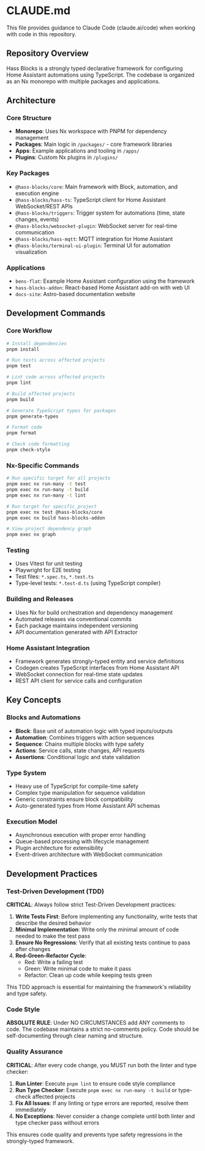 # CLAUDE.md

This file provides guidance to Claude Code (claude.ai/code) when working with code in this repository.

## Repository Overview

Hass Blocks is a strongly typed declarative framework for configuring Home Assistant automations using TypeScript. The codebase is organized as an Nx monorepo with multiple packages and applications.

## Architecture

### Core Structure

- **Monorepo**: Uses Nx workspace with PNPM for dependency management
- **Packages**: Main logic in `/packages/` - core framework libraries
- **Apps**: Example applications and tooling in `/apps/`
- **Plugins**: Custom Nx plugins in `/plugins/`

### Key Packages

- `@hass-blocks/core`: Main framework with Block, automation, and execution engine
- `@hass-blocks/hass-ts`: TypeScript client for Home Assistant WebSocket/REST APIs
- `@hass-blocks/triggers`: Trigger system for automations (time, state changes, events)
- `@hass-blocks/websocket-plugin`: WebSocket server for real-time communication
- `@hass-blocks/hass-mqtt`: MQTT integration for Home Assistant
- `@hass-blocks/terminal-ui-plugin`: Terminal UI for automation visualization

### Applications

- `bens-flat`: Example Home Assistant configuration using the framework
- `hass-blocks-addon`: React-based Home Assistant add-on with web UI
- `docs-site`: Astro-based documentation website

## Development Commands

### Core Workflow

```bash
# Install dependencies
pnpm install

# Run tests across affected projects
pnpm test

# Lint code across affected projects
pnpm lint

# Build affected projects
pnpm build

# Generate TypeScript types for packages
pnpm generate-types

# Format code
pnpm format

# Check code formatting
pnpm check-style
```

### Nx-Specific Commands

```bash
# Run specific target for all projects
pnpm exec nx run-many -t test
pnpm exec nx run-many -t build
pnpm exec nx run-many -t lint

# Run target for specific project
pnpm exec nx test @hass-blocks/core
pnpm exec nx build hass-blocks-addon

# View project dependency graph
pnpm exec nx graph
```

### Testing

- Uses Vitest for unit testing
- Playwright for E2E testing
- Test files: `*.spec.ts`, `*.test.ts`
- Type-level tests: `*.test-d.ts` (using TypeScript compiler)

### Building and Releases

- Uses Nx for build orchestration and dependency management
- Automated releases via conventional commits
- Each package maintains independent versioning
- API documentation generated with API Extractor

### Home Assistant Integration

- Framework generates strongly-typed entity and service definitions
- Codegen creates TypeScript interfaces from Home Assistant API
- WebSocket connection for real-time state updates
- REST API client for service calls and configuration

## Key Concepts

### Blocks and Automations

- **Block**: Base unit of automation logic with typed inputs/outputs
- **Automation**: Combines triggers with action sequences
- **Sequence**: Chains multiple blocks with type safety
- **Actions**: Service calls, state changes, API requests
- **Assertions**: Conditional logic and state validation

### Type System

- Heavy use of TypeScript for compile-time safety
- Complex type manipulation for sequence validation
- Generic constraints ensure block compatibility
- Auto-generated types from Home Assistant API schemas

### Execution Model

- Asynchronous execution with proper error handling
- Queue-based processing with lifecycle management
- Plugin architecture for extensibility
- Event-driven architecture with WebSocket communication

## Development Practices

### Test-Driven Development (TDD)

**CRITICAL**: Always follow strict Test-Driven Development practices:

1. **Write Tests First**: Before implementing any functionality, write tests that describe the desired behavior
2. **Minimal Implementation**: Write only the minimal amount of code needed to make the test pass
3. **Ensure No Regressions**: Verify that all existing tests continue to pass after changes
4. **Red-Green-Refactor Cycle**:
   - Red: Write a failing test
   - Green: Write minimal code to make it pass
   - Refactor: Clean up code while keeping tests green

This TDD approach is essential for maintaining the framework's reliability and type safety.

### Code Style

**ABSOLUTE RULE**: Under NO CIRCUMSTANCES add ANY comments to code. The codebase maintains a strict no-comments policy. Code should be self-documenting through clear naming and structure.

### Quality Assurance

**CRITICAL**: After every code change, you MUST run both the linter and type checker:

1. **Run Linter**: Execute `pnpm lint` to ensure code style compliance
2. **Run Type Checker**: Execute `pnpm exec nx run-many -t build` or type-check affected projects
3. **Fix All Issues**: If any linting or type errors are reported, resolve them immediately
4. **No Exceptions**: Never consider a change complete until both linter and type checker pass without errors

This ensures code quality and prevents type safety regressions in the strongly-typed framework.

